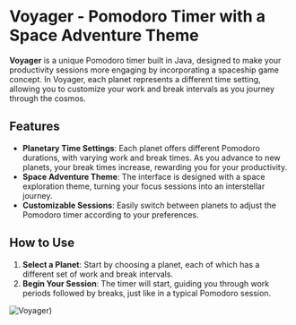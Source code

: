 # Voyager - Pomodoro Timer with a Space Adventure Theme

**Voyager** is a unique Pomodoro timer built in Java, designed to make your productivity sessions more engaging by incorporating a spaceship game concept. In Voyager, each planet represents a different time setting, allowing you to customize your work and break intervals as you journey through the cosmos.

## Features

- **Planetary Time Settings**: Each planet offers different Pomodoro durations, with varying work and break times. As you advance to new planets, your break times increase, rewarding you for your productivity.
- **Space Adventure Theme**: The interface is designed with a space exploration theme, turning your focus sessions into an interstellar journey.
- **Customizable Sessions**: Easily switch between planets to adjust the Pomodoro timer according to your preferences.

## How to Use

1. **Select a Planet**: Start by choosing a planet, each of which has a different set of work and break intervals.
2. **Begin Your Session**: The timer will start, guiding you through work periods followed by breaks, just like in a typical Pomodoro session.

![Voyager](https://www.google.com/url?sa=i&url=https%3A%2F%2Fwww.freepik.com%2Ffree-vector%2Fcute-astronaut-shooting-with-gun-pistol-cartoon-vector-icon-illustration-science-technology-icon_26259313.htm&psig=AOvVaw0xvR2zD3cMnCqg3aHTsXqu&ust=1724223442485000&source=images&cd=vfe&opi=89978449&ved=0CBQQjRxqFwoTCIDHxYD_gogDFQAAAAAdAAAAABAE))  
